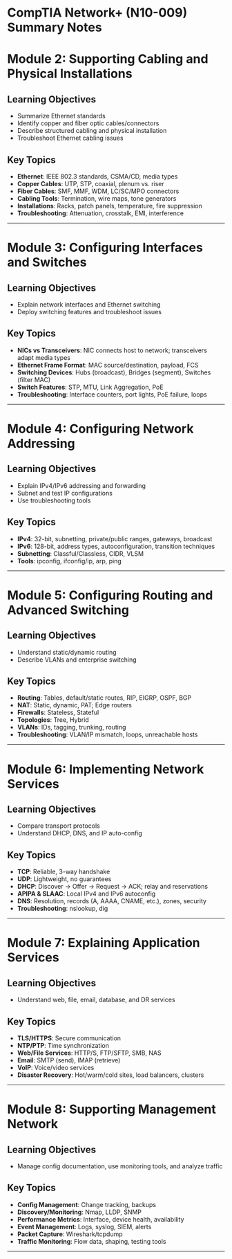 # CompTIA Network+ (N10-009) Summary Notes

# Module 2: Supporting Cabling and Physical Installations

## Learning Objectives
- Summarize Ethernet standards
- Identify copper and fiber optic cables/connectors
- Describe structured cabling and physical installation
- Troubleshoot Ethernet cabling issues

## Key Topics
- **Ethernet**: IEEE 802.3 standards, CSMA/CD, media types
- **Copper Cables**: UTP, STP, coaxial, plenum vs. riser
- **Fiber Cables**: SMF, MMF, WDM, LC/SC/MPO connectors
- **Cabling Tools**: Termination, wire maps, tone generators
- **Installations**: Racks, patch panels, temperature, fire suppression
- **Troubleshooting**: Attenuation, crosstalk, EMI, interference


---

# Module 3: Configuring Interfaces and Switches

## Learning Objectives
- Explain network interfaces and Ethernet switching
- Deploy switching features and troubleshoot issues

## Key Topics
- **NICs vs Transceivers**: NIC connects host to network; transceivers adapt media types
- **Ethernet Frame Format**: MAC source/destination, payload, FCS
- **Switching Devices**: Hubs (broadcast), Bridges (segment), Switches (filter MAC)
- **Switch Features**: STP, MTU, Link Aggregation, PoE
- **Troubleshooting**: Interface counters, port lights, PoE failure, loops


---

# Module 4: Configuring Network Addressing

## Learning Objectives
- Explain IPv4/IPv6 addressing and forwarding
- Subnet and test IP configurations
- Use troubleshooting tools

## Key Topics
- **IPv4**: 32-bit, subnetting, private/public ranges, gateways, broadcast
- **IPv6**: 128-bit, address types, autoconfiguration, transition techniques
- **Subnetting**: Classful/Classless, CIDR, VLSM
- **Tools**: ipconfig, ifconfig/ip, arp, ping


---

# Module 5: Configuring Routing and Advanced Switching

## Learning Objectives
- Understand static/dynamic routing
- Describe VLANs and enterprise switching

## Key Topics
- **Routing**: Tables, default/static routes, RIP, EIGRP, OSPF, BGP
- **NAT**: Static, dynamic, PAT; Edge routers
- **Firewalls**: Stateless, Stateful
- **Topologies**: Tree, Hybrid
- **VLANs**: IDs, tagging, trunking, routing
- **Troubleshooting**: VLAN/IP mismatch, loops, unreachable hosts


---

# Module 6: Implementing Network Services

## Learning Objectives
- Compare transport protocols
- Understand DHCP, DNS, and IP auto-config

## Key Topics
- **TCP**: Reliable, 3-way handshake
- **UDP**: Lightweight, no guarantees
- **DHCP**: Discover → Offer → Request → ACK; relay and reservations
- **APIPA & SLAAC**: Local IPv4 and IPv6 autoconfig
- **DNS**: Resolution, records (A, AAAA, CNAME, etc.), zones, security
- **Troubleshooting**: nslookup, dig


---

# Module 7: Explaining Application Services

## Learning Objectives
- Understand web, file, email, database, and DR services

## Key Topics
- **TLS/HTTPS**: Secure communication
- **NTP/PTP**: Time synchronization
- **Web/File Services**: HTTP/S, FTP/SFTP, SMB, NAS
- **Email**: SMTP (send), IMAP (retrieve)
- **VoIP**: Voice/video services
- **Disaster Recovery**: Hot/warm/cold sites, load balancers, clusters


---

# Module 8: Supporting Management Network

## Learning Objectives
- Manage config documentation, use monitoring tools, and analyze traffic

## Key Topics
- **Config Management**: Change tracking, backups
- **Discovery/Monitoring**: Nmap, LLDP, SNMP
- **Performance Metrics**: Interface, device health, availability
- **Event Management**: Logs, syslog, SIEM, alerts
- **Packet Capture**: Wireshark/tcpdump
- **Traffic Monitoring**: Flow data, shaping, testing tools


---

